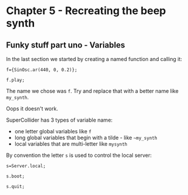 # Chapter 5 - Recreating the beep synth

## Funky stuff part uno - Variables

In the last section we started by creating a named function and calling it:

```supercollider
f={SinOsc.ar(440, 0, 0.2)};

f.play;
```

The name we chose was `f`. Try and replace that with a better name like `my_synth`.

Oops it doesn't work.

SuperCollider has 3 types of variable name:

* one letter global variables like `f`
* long global variables that begin with a tilde - like `~my_synth`
* local variables that are multi-letter like `mysynth`

By convention the letter `s` is used to control the local server:

```supercollider
s=Server.local;

s.boot;

s.quit;
```

